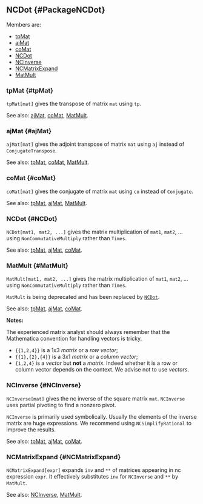 ## NCDot {#PackageNCDot}

Members are:

* [tpMat](#tpMat)
* [ajMat](#ajMat)
* [coMat](#coMat)
* [NCDot](#NCDot)
* [NCInverse](#NCInverse)
* [NCMatrixExpand](#NCMatrixExpand)
* [MatMult](#MatMult)

### tpMat {#tpMat}

`tpMat[mat]` gives the transpose of matrix `mat` using `tp`.

See also:
[ajMat](#tpMat), [coMat](#coMat), [MatMult](#MatMult).

### ajMat {#ajMat}

`ajMat[mat]` gives the adjoint transpose of matrix `mat` using `aj` instead of `ConjugateTranspose`.

See also:
[tpMat](#tpMat), [coMat](#coMat), [MatMult](#MatMult).

### coMat {#coMat}

`coMat[mat]` gives the conjugate of matrix `mat` using `co` instead of `Conjugate`.

See also:
[tpMat](#tpMat), [ajMat](#coMat), [MatMult](#MatMult).

### NCDot {#NCDot}

`NCDot[mat1, mat2, ...]` gives the matrix multiplication of `mat1`, `mat2`, ... using `NonCommutativeMultiply` rather than `Times`.

See also:
[tpMat](#tpMat), [ajMat](#coMat), [coMat](#coMat).

### MatMult {#MatMult}

`MatMult[mat1, mat2, ...]` gives the matrix multiplication of `mat1`, `mat2`, ... using `NonCommutativeMultiply` rather than `Times`.

`MatMult` is being deprecated and has been replaced by [`NCDot`](#NCDot).

See also:
[tpMat](#tpMat), [ajMat](#coMat), [coMat](#coMat).

**Notes:**

The experienced matrix analyst should always remember that the Mathematica convention for handling vectors is tricky.

- `{{1,2,4}}` is a 1x3 *matrix* or a *row vector*;
- `{{1},{2},{4}}` is a 3x1 *matrix* or a *column vector*;
- `{1,2,4}` is a *vector* but **not** a *matrix*. Indeed whether it is a row or column vector depends on the context. We advise not to use *vectors*.

### NCInverse {#NCInverse}

`NCInverse[mat]` gives the nc inverse of the square matrix `mat`. `NCInverse` uses partial pivoting to find a nonzero pivot.

`NCInverse` is primarily used symbolically. Usually the elements of the inverse matrix are huge expressions.
We recommend using `NCSimplifyRational` to improve the results.

See also:
[tpMat](#tpMat), [ajMat](#coMat), [coMat](#coMat).

### NCMatrixExpand {#NCMatrixExpand}

`NCMatrixExpand[expr]` expands `inv` and `**` of matrices appearing in nc expression `expr`. It effectively substitutes `inv` for `NCInverse` and `**` by `MatMult`.

See also:
[NCInverse](#NCInverse), [MatMult](#MatMult).
